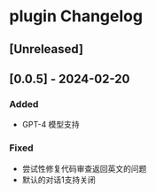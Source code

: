 <!-- Keep a Changelog guide -> https://keepachangelog.com -->

# plugin Changelog

## [Unreleased]

## [0.0.5] - 2024-02-20

### Added

- GPT-4 模型支持

### Fixed

- 尝试性修复代码审查返回英文的问题
- 默认的对话1支持关闭